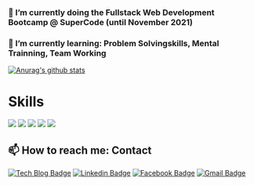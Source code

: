 ###  🌱 I’m currently doing the Fullstack Web Development Bootcamp @ SuperCode (until November 2021)
### 🌱 I’m currently learning: Problem Solvingskills, Mental Trainning, Team Working 


[![Anurag's github stats](https://github-readme-stats.vercel.app/api?username=ellachoy)](https://github.com/ellachoy/github-readme-stats)


# Skills

<img src="https://img.shields.io/badge/HTML5-E34F26?style=flat-square&logo=HTML5&logoColor=white" />
<img src="https://img.shields.io/badge/Scss-green?style=flat&logo=Sass&logoColor=CC6699"/>
<img src="https://img.shields.io/badge/CSS3-black?style=flat&logo=CSS3&logoColor=1572B6"/>
<img src="https://img.shields.io/badge/Javascript-black?style=flat&logo=CSS3&logoColor=F7DF1E"/>
<img src="https://img.shields.io/badge/React-white?style=flat&logo=CSS3&logoColor=61DAFB"/>


## 📫 How to reach me: Contact

 [![Tech Blog Badge](http://img.shields.io/badge/-Tech%20blog-black?style=flat-square&logo=github&link=https://github.com/ellachoy)](https://github.com/ellachoy)
  [![Linkedin Badge](https://img.shields.io/badge/-LinkedIn-blue?style=flat-square&logo=Linkedin&logoColor=white&link=https://www.linkedin.com/in/ellachoy/)](https://www.linkedin.com/in/ellachoy/)
  [![Facebook Badge](https://img.shields.io/badge/facebook-1877f2?style=flat-square&logo=facebook&logoColor=white&link=https://www.facebook.com/profile.php?id=100065207287918)](https://www.facebook.com/profile.php?id=100065207287918)
  [![Gmail Badge](https://img.shields.io/badge/Gmail-d14836?style=flat-square&logo=Gmail&logoColor=white&link=mailto:egal21de@gmail.com)](mailto:egal21de@gmail.com)

<!--
**ellachoy/ellaChoy** is a ✨ _special_ ✨ repository because its `README.md` (this file) appears on your GitHub profile.

Here are some ideas to get you started:

- 🔭 I’m currently working on ...
- 🌱 I’m currently learning ...
- 👯 I’m looking to collaborate on ...
- 🤔 I’m looking for help with ...
- 💬 Ask me about ...
- 📫 How to reach me: ...
- 😄 Pronouns: ...
- ⚡ Fun fact: ...
-->
